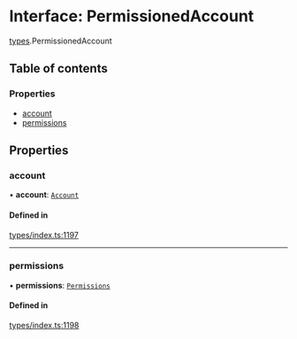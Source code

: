 # Interface: PermissionedAccount

[types](../wiki/types).PermissionedAccount

## Table of contents

### Properties

- [account](../wiki/types.PermissionedAccount#account)
- [permissions](../wiki/types.PermissionedAccount#permissions)

## Properties

### account

• **account**: [`Account`](../wiki/api.entities.Account.Account)

#### Defined in

[types/index.ts:1197](https://github.com/PolymeshAssociation/polymesh-sdk/blob/3d14e829/src/types/index.ts#L1197)

___

### permissions

• **permissions**: [`Permissions`](../wiki/types.Permissions)

#### Defined in

[types/index.ts:1198](https://github.com/PolymeshAssociation/polymesh-sdk/blob/3d14e829/src/types/index.ts#L1198)

